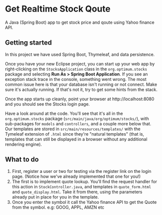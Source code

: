 # Get Realtime Stock Qoute
A Java (Spring Boot) app to get stock price and qoute using Yahoo finance API.


## Getting started
In this project we have used Spring Boot, Thymeleaf, and data persistence.

Once you have your new Eclipse project, you can start up your web app by right-clicking on the `StocksApplication` class in the `org.optimum.stocks` package and selecting **Run As > Spring Boot Application**. If you see an exception stack trace in the console, something went wrong. The most common issue here is that your database isn't running or not connect. Make sure it's actually running. If that's not it, try to get some hints from the stack.

Once the app starts up cleanly, point your browser at http://localhost:8080 and you should see the Stocks login page.

Have a look around at the code. You'll see that it's all in the `org.optimum.stocks` package (`src/main/java/org/optimum/stocks/`), with sub-packages for `models` and `controllers`, and a couple more below that. Our templates are stored in `src/main/resources/templates/` with the Tymeleaf extension of `.html` since they're "natural templates" (that is, templates that can still be displayed in a browser without any additional rendering engine).

## What to do
1. First, register a user or two for testing via the register link on the login page. (Notice how we've already implemented that one for you!)
2. The first is to implement quote lookup. You'll find the request handler for this action in `StockController.java`, and templates in `quote_form.html` and  `quote_display.html`. Take it from there, using the parameters already put in place for you in the template.
3. Once you enter the symbol it call the Yahoo finance API to get the Quote from the symbol. e.g: GOOG, APPL, AMZN etc
